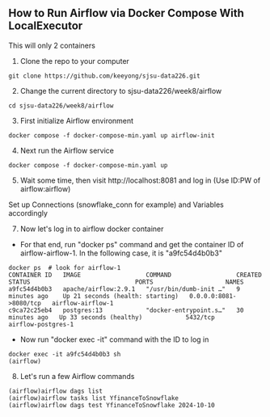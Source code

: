 ## How to Run Airflow via Docker Compose With LocalExecutor

This will only 2 containers

1. Clone the repo to your computer
```
git clone https://github.com/keeyong/sjsu-data226.git
```
2. Change the current directory to sjsu-data226/week8/airflow
```
cd sjsu-data226/week8/airflow
```
3. First initialize Airflow environment
```
docker compose -f docker-compose-min.yaml up airflow-init
```
4. Next run the Airflow service
```
docker compose -f docker-compose-min.yaml up
```
5. Wait some time, then visit http://localhost:8081 and log in (Use ID:PW of airflow:airflow)

Set up Connections (snowflake_conn for example) and Variables accordingly 

7. Now let's log in to airflow docker container
 - For that end, run "docker ps" command and get the container ID of airflow-airflow-1. In the following case, it is "a9fc54d4b0b3"
```
docker ps  # look for airflow-1
CONTAINER ID   IMAGE                  COMMAND                  CREATED          STATUS                             PORTS                    NAMES
a9fc54d4b0b3   apache/airflow:2.9.1   "/usr/bin/dumb-init …"   9 minutes ago    Up 21 seconds (health: starting)   0.0.0.0:8081->8080/tcp   airflow-airflow-1
c9ca72c25eb4   postgres:13            "docker-entrypoint.s…"   30 minutes ago   Up 33 seconds (healthy)            5432/tcp                 airflow-postgres-1
```
 - Now run "docker exec -it" command with the ID to log in
```
docker exec -it a9fc54d4b0b3 sh
(airflow)
```
8. Let's run a few Airflow commands
```
(airflow)airflow dags list
(airflow)airflow tasks list YfinanceToSnowflake
(airflow)airflow dags test YfinanceToSnowflake 2024-10-10
```
